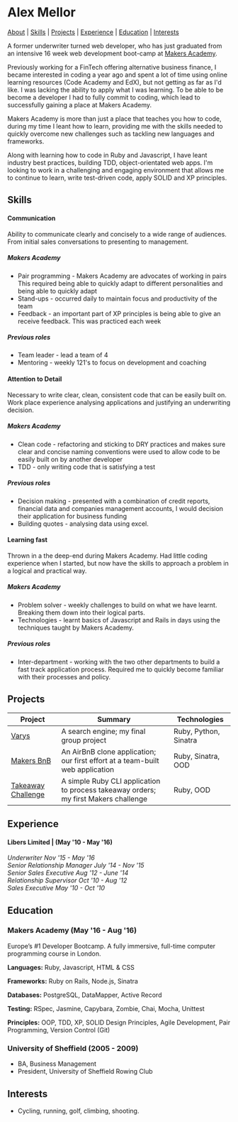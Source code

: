 # Alex Mellor

[About](#about) | [Skills](#skills) | [Projects](#projects) |
[Experience](#experience) | [Education](#education) |  [Interests](#interests)

A former underwriter turned web developer, who has just graduated from an intensive 16 week web development boot-camp at [Makers Academy](www.makersacademy.com/).

Previously working for a FinTech offering alternative business finance, I became interested in coding a year ago and spent a lot of time using online learning resources (Code Academy and EdX), but not getting as far as I'd like. I was lacking the ability to apply what I was learning. To be able to be become a developer I had to fully commit to coding, which lead to successfully gaining a place at Makers Academy.

Makers Academy is more than just a place that teaches you how to code, during my time I leant how to learn, providing me with the skills needed to quickly overcome new challenges such as tackling new languages and frameworks.

Along with learning how to code in Ruby and Javascript, I have leant industry best practices, building TDD, object-orientated web apps. I'm looking to work in a challenging and engaging environment that allows me to continue to learn, write test-driven code, apply SOLID and XP principles.

Skills
------
#### Communication
Ability to communicate clearly and concisely to a wide range of audiences. From initial sales conversations to presenting to management.

##### Makers Academy
- Pair programming - Makers Academy are advocates of working in pairs This required being able to quickly adapt to different personalities and being able to quickly adapt
- Stand-ups - occurred  daily to maintain focus and productivity of the team
- Feedback - an important part of XP principles is being able to give an receive feedback. This was practiced each week

##### Previous roles
- Team leader - lead a team of 4
- Mentoring - weekly 121's to focus on development and coaching

#### Attention to Detail
Necessary to write clear, clean, consistent code that can be easily built on. Work place experience analysing applications and justifying an underwriting decision.

##### Makers Academy
- Clean code - refactoring and sticking to DRY practices and makes sure clear and concise naming conventions were used to allow code to be easily built on by another developer
- TDD - only writing code that is satisfying a test

##### Previous roles
- Decision making - presented with a combination of credit reports, financial data and companies management accounts, I would decision their application for business funding
- Building quotes - analysing data using excel.


#### Learning fast
Thrown in a the deep-end during Makers Academy. Had little coding experience when I started, but now have the skills to approach a problem in a logical and practical way.

##### Makers Academy
- Problem solver - weekly challenges to build on what we have learnt. Breaking them down into their logical parts.
- Technologies - learnt basics of Javascript and Rails in days using the techniques taught by Makers Academy.

##### Previous roles
- Inter-department - working with the two other departments to build a fast track application process. Required me to quickly become familiar with their processes and policy.

Projects
-----
| Project | Summary | Technologies|
|---------------------------------------------------------------------------------------------------------------------------------|--------------------------------------------------------------------------------------------------|-------------------------------------------------------|
| [Varys](https://github.com/a-mellor/varys) | A search engine; my final group project  | Ruby, Python, Sinatra |
| [Makers BnB](https://github.com/a-mellor/MakersBnB) | An AirBnB clone application; our first effort at a team-built web application | Ruby, Sinatra, OOD |
| [Takeaway Challenge](https://github.com/a-mellor/takeaway-challenge) | A simple Ruby CLI application to process takeaway orders; my first Makers challenge | Ruby, OOD |

Experience
------
#### Libers Limited | (May '10 - May '16) <br>
*Underwriter Nov '15 - May '16<br>
Senior Relationship Manager July '14 - Nov '15<br>
Senior Sales Executive Aug '12 - June '14<br>
Relationship Supervisor Oct '10 - Aug '12<br>
Sales Executive May '10 - Oct '10*


Education
------
### Makers Academy (May '16 - Aug '16)
Europe’s #1 Developer Bootcamp. A fully immersive, full-time computer programming course in London.

**Languages:**
Ruby, Javascript, HTML & CSS

**Frameworks:**
Ruby on Rails, Node.js, Sinatra

**Databases:**
PostgreSQL, DataMapper, Active Record

**Testing:**
RSpec, Jasmine, Capybara, Zombie, Chai, Mocha, Unittest

**Principles:**
OOP, TDD, XP, SOLID Design Principles, Agile Development, Pair Programming, Version Control (Git)

### University of Sheffield (2005 - 2009)
* BA, Business Management
* President, University of Sheffield Rowing Club

Interests
-------
* Cycling, running, golf, climbing, shooting.
